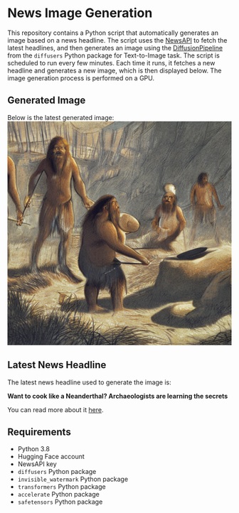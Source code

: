 # News Image Generation
This repository contains a Python script that automatically generates an image based on a news headline. The script uses the [NewsAPI](https://newsapi.org/) to fetch the latest headlines, and then generates an image using the [DiffusionPipeline](https://github.com/huggingface/diffusers) from the `diffusers` Python package for Text-to-Image task.
The script is scheduled to run every few minutes. Each time it runs, it fetches a new headline and generates a new image, which is then displayed below. The image generation process is performed on a GPU.

## Generated Image
Below is the latest generated image:
![Generated Image](image.png)

## Latest News Headline
The latest news headline used to generate the image is:

**Want to cook like a Neanderthal? Archaeologists are learning the secrets**

You can read more about it [here](https://news.google.com/rss/articles/CBMidWh0dHBzOi8vYXJzdGVjaG5pY2EuY29tL3NjaWVuY2UvMjAyNC8wNy9oYW5kLW1lLXRoYXQtZmxpbnQtZmxha2UtYXJjaGFlb2xvZ2lzdHMtYnV0Y2hlci1jb29rLWZvd2wtbGlrZS1hLW5lYW5kZXJ0aGFsL9IBAA?oc=5).

## Requirements
- Python 3.8
- Hugging Face account
- NewsAPI key
- `diffusers` Python package
- `invisible_watermark` Python package
- `transformers` Python package
- `accelerate` Python package
- `safetensors` Python package
